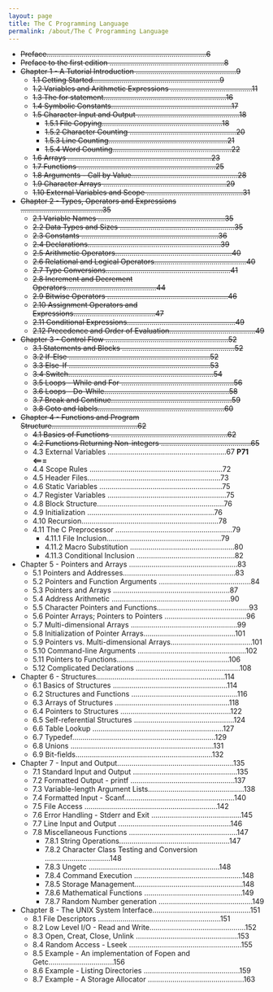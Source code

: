 ```yaml
---
layout: page
title: The C Programming Language
permalink: /about/The C Programming Language
---
```


- ~~Preface..............................................................................6~~
- ~~Preface to the first edition ........................................................8~~
- ~~Chapter 1 - A Tutorial Introduction .................................................9~~
    - ~~1.1 Getting Started..............................................................9~~
    - ~~1.2 Variables and Arithmetic Expressions ........................................11~~
    - ~~1.3 The for statement............................................................16~~
    - ~~1.4 Symbolic Constants...........................................................17~~
    - ~~1.5 Character Input and Output ..................................................18~~
        - ~~1.5.1 File Copying...........................................................18~~
        - ~~1.5.2 Character Counting ....................................................20~~
        - ~~1.5.3 Line Counting..........................................................21~~
        - ~~1.5.4 Word Counting..........................................................22~~
    - ~~1.6 Arrays ......................................................................23~~
    - ~~1.7 Functions ...................................................................25~~
    - ~~1.8 Arguments - Call by Value....................................................28~~
    - ~~1.9 Character Arrays ............................................................29~~
    - ~~1.10 External Variables and Scope ...............................................31~~
- ~~Chapter 2 - Types, Operators and Expressions ........................................35~~
    - ~~2.1 Variable Names ..............................................................35~~
    - ~~2.2 Data Types and Sizes ........................................................35~~
    - ~~2.3 Constants ...................................................................36~~
    - ~~2.4 Declarations.................................................................39~~
    - ~~2.5 Arithmetic Operators.........................................................40~~
    - ~~2.6 Relational and Logical Operators.............................................40~~
    - ~~2.7 Type Conversions.............................................................41~~
    - ~~2.8 Increment and Decrement Operators............................................44~~
    - ~~2.9 Bitwise Operators ...........................................................46~~
    - ~~2.10 Assignment Operators and Expressions........................................47~~
    - ~~2.11 Conditional Expressions.....................................................49~~
    - ~~2.12 Precedence and Order of Evaluation..........................................49~~
- ~~Chapter 3 - Control Flow ............................................................52~~
    - ~~3.1 Statements and Blocks .......................................................52~~
    - ~~3.2 If-Else .....................................................................52~~
    - ~~3.3 Else-If .....................................................................53~~
    - ~~3.4 Switch.......................................................................54~~
    - ~~3.5 Loops - While and For .......................................................56~~
    - ~~3.6 Loops - Do-While.............................................................58~~
    - ~~3.7 Break and Continue...........................................................59~~
    - ~~3.8 Goto and labels..............................................................60~~
- ~~Chapter 4 - Functions and Program Structure..........................................62~~
    - ~~4.1 Basics of Functions .........................................................62~~
    - ~~4.2 Functions Returning Non-integers ............................................65~~
    - 4.3 External Variables ..........................................................67     **P71 <===**
    - 4.4 Scope Rules .................................................................72
    - 4.5 Header Files.................................................................73
    - 4.6 Static Variables ............................................................75
    - 4.7 Register Variables ..........................................................75
    - 4.8 Block Structure..............................................................76
    - 4.9 Initialization ..............................................................76
    - 4.10 Recursion...................................................................78
    - 4.11 The C Preprocessor .........................................................79
        - 4.11.1 File Inclusion........................................................79
        - 4.11.2 Macro Substitution ...................................................80
        - 4.11.3 Conditional Inclusion ................................................82
- Chapter 5 - Pointers and Arrays .....................................................83
    - 5.1 Pointers and Addresses.......................................................83
    - 5.2 Pointers and Function Arguments .............................................84
    - 5.3 Pointers and Arrays .........................................................87
    - 5.4 Address Arithmetic ..........................................................90
    - 5.5 Character Pointers and Functions.............................................93
    - 5.6 Pointer Arrays; Pointers to Pointers ........................................96
    - 5.7 Multi-dimensional Arrays ....................................................99
    - 5.8 Initialization of Pointer Arrays.............................................101
    - 5.9 Pointers vs. Multi-dimensional Arrays........................................101
    - 5.10 Command-line Arguments .....................................................102
    - 5.11 Pointers to Functions.......................................................106
    - 5.12 Complicated Declarations ...................................................108
- Chapter 6 - Structures...............................................................114
    - 6.1 Basics of Structures ........................................................114
    - 6.2 Structures and Functions ....................................................116
    - 6.3 Arrays of Structures ........................................................118
    - 6.4 Pointers to Structures ......................................................122
    - 6.5 Self-referential Structures .................................................124
    - 6.6 Table Lookup ................................................................127
    - 6.7 Typedef......................................................................129
    - 6.8 Unions ......................................................................131
    - 6.9 Bit-fields...................................................................132
- Chapter 7 - Input and Output.........................................................135
    - 7.1 Standard Input and Output ...................................................135
    - 7.2 Formatted Output - printf ...................................................137
    - 7.3 Variable-length Argument Lists...............................................138
    - 7.4 Formatted Input - Scanf......................................................140
    - 7.5 File Access .................................................................142
    - 7.6 Error Handling - Stderr and Exit ............................................145
    - 7.7 Line Input and Output .......................................................146
    - 7.8 Miscellaneous Functions .....................................................147
        - 7.8.1 String Operations......................................................147
        - 7.8.2 Character Class Testing and Conversion ................................148
        - 7.8.3 Ungetc ................................................................148
        - 7.8.4 Command Execution .....................................................148
        - 7.8.5 Storage Management.....................................................148
        - 7.8.6 Mathematical Functions ................................................149
        - 7.8.7 Random Number generation ..............................................149
- Chapter 8 - The UNIX System Interface................................................151
    - 8.1 File Descriptors ............................................................151
    - 8.2 Low Level I/O - Read and Write...............................................152
    - 8.3 Open, Creat, Close, Unlink ..................................................153
    - 8.4 Random Access - Lseek .......................................................155
    - 8.5 Example - An implementation of Fopen and Getc................................156
    - 8.6 Example - Listing Directories ...............................................159
    - 8.7 Example - A Storage Allocator ...............................................163

